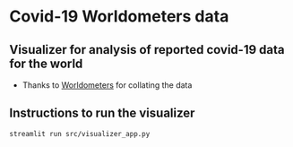 # Covid-19 Worldometers data

## Visualizer for analysis of reported covid-19 data for the world
* Thanks to [Worldometers](https://www.worldometers.info/coronavirus/) for collating the data

## Instructions to run the visualizer
```
streamlit run src/visualizer_app.py
```
